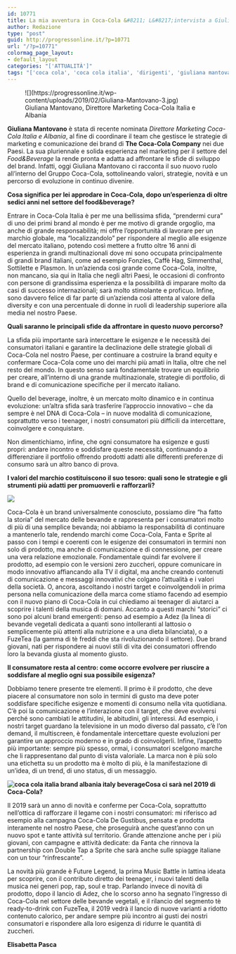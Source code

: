 ```yaml
---
id: 10771
title: La mia avventura in Coca-Cola &#8211; L&#8217;intervista a Giuliana Mantovano
author: Redazione
type: "post"
guid: http://progressonline.it/?p=10771
url: "/?p=10771"
colormag_page_layout:
- default_layout
categories: "['ATTUALITÀ']"
tags: "['coca cola', 'coca cola italia', 'dirigenti', 'giuliana mantovano', 'intervista']"
---
```


<figure aria-describedby="caption-attachment-10773" class="wp-caption alignleft" id="attachment_10773" style="width: 401px">![](https://progressonline.it/wp-content/uploads/2019/02/Giuliana-Mantovano-3.jpg)<figcaption class="wp-caption-text" id="caption-attachment-10773">Giuliana Mantovano, Direttore Marketing Coca-Cola Italia e Albania</figcaption></figure>

**Giuliana Mantovano** è stata di recente nominata *Direttore Marketing Coca-Cola Italia e Albania*, al fine di coordinare il team che gestisce le strategie di marketing e comunicazione dei brand di **The Coca-Cola Company** nei due Paesi. La sua pluriennale e solida esperienza nel marketing per il settore del *Food&amp;Beverage* la rende pronta e adatta ad affrontare le sfide di sviluppo del brand. Infatti, oggi Giuliana Mantovano ci racconta il suo nuovo ruolo all’interno del Gruppo Coca-Cola, sottolineando valori, strategie, novità e un percorso di evoluzione in continuo divenire.

**Cosa significa per lei approdare in Coca-Cola, dopo un’esperienza di oltre sedici anni nel settore del food&amp;beverage?**

Entrare in Coca-Cola Italia è per me una bellissima sfida, “prendermi cura” di uno dei primi brand al mondo è per me motivo di grande orgoglio, ma anche di grande responsabilità; mi offre l’opportunità di lavorare per un marchio globale, ma “localizzandolo” per rispondere al meglio alle esigenze del mercato italiano, potendo così mettere a frutto oltre 16 anni di esperienza in grandi multinazionali dove mi sono occupata principalmente di grandi brand italiani, come ad esempio Fonzies, Caffè Hag, Simmenthal, Sottilette e Plasmon. In un’azienda così grande come Coca-Cola, inoltre, non mancano, sia qui in Italia che negli altri Paesi, le occasioni di confronto con persone di grandissima esperienza e la possibilità di imparare molto da casi di successo internazionali; sarà molto stimolante e proficuo. Infine, sono davvero felice di far parte di un’azienda così attenta al valore della diversity e con una percentuale di donne in ruoli di leadership superiore alla media nel nostro Paese.

**Quali saranno le principali sfide da affrontare in questo nuovo percorso?**

La sfida più importante sarà intercettare le esigenze e le necessità dei consumatori italiani e garantire la declinazione delle strategie globali di Coca-Cola nel nostro Paese, per continuare a costruire la brand equity e confermare Coca-Cola come uno dei marchi più amati in Italia, oltre che nel resto del mondo. In questo senso sarà fondamentale trovare un equilibrio per creare, all’interno di una grande multinazionale, strategie di portfolio, di brand e di comunicazione specifiche per il mercato italiano.

Quello del beverage, inoltre, è un mercato molto dinamico e in continua evoluzione: un’altra sfida sarà trasferire l’approccio innovativo – che da sempre è nel DNA di Coca-Cola – in nuove modalità di comunicazione, soprattutto verso i teenager, i nostri consumatori più difficili da intercettare, coinvolgere e conquistare.

Non dimentichiamo, infine, che ogni consumatore ha esigenze e gusti propri: andare incontro e soddisfare queste necessità, continuando a differenziare il portfolio offrendo prodotti adatti alle differenti preferenze di consumo sarà un altro banco di prova.

**I valori del marchio costituiscono il suo tesoro: quali sono le strategie e gli strumenti più adatti per promuoverli e rafforzarli?**

**![](https://progressonline.it/wp-content/uploads/2019/02/bottles-coca-cola-oklahoma-546234-1024x768.jpg)**

Coca-Cola è un brand universalmente conosciuto, possiamo dire “ha fatto la storia” del mercato delle bevande e rappresenta per i consumatori molto di più di una semplice bevanda; noi abbiamo la responsabilità di continuare a mantenerlo tale, rendendo marchi come Coca-Cola, Fanta e Sprite al passo con i tempi e coerenti con le esigenze dei consumatori in termini non solo di prodotto, ma anche di comunicazione e di connessione, per creare una vera relazione emozionale. Fondamentale quindi far evolvere il prodotto, ad esempio con le versioni zero zuccheri, oppure comunicare in modo innovativo affiancando alla TV il digital, ma anche creando contenuti di comunicazione e messaggi innovativi che colgano l’attualità e i valori della società. O, ancora, ascoltando i nostri target e coinvolgendoli in prima persona nella comunicazione della marca come stiamo facendo ad esempio con il nuovo piano di Coca-Cola in cui chiediamo ai teenager di aiutarci a scoprire i talenti della musica di domani. Accanto a questi marchi “storici” ci sono poi alcuni brand emergenti: penso ad esempio a Adez (la linea di bevande vegetali dedicata a quanti sono intolleranti al lattosio o semplicemente più attenti alla nutrizione e a una dieta bilanciata), o a FuzeTea (la gamma di tè freddi che sta rivoluzionando il settore). Due brand giovani, nati per rispondere ai nuovi stili di vita dei consumatori offrendo loro la bevanda giusta al momento giusto.

**Il consumatore resta al centro: come occorre evolvere per riuscire a soddisfare al meglio ogni sua possibile esigenza?**

Dobbiamo tenere presente tre elementi. Il primo è il prodotto, che deve piacere al consumatore non solo in termini di gusto ma deve poter soddisfare specifiche esigenze e momenti di consumo nella vita quotidiana. C’è poi la comunicazione e l’interazione con il target, che deve evolversi perché sono cambiati le attitudini, le abitudini, gli interessi. Ad esempio, i nostri target guardano la televisione in un modo diverso dal passato, c’è l’on demand, il multiscreen, è fondamentale intercettare queste evoluzioni per garantire un approccio moderno e in grado di coinvolgerli. Infine, l’aspetto più importante: sempre più spesso, ormai, i consumatori scelgono marche che li rappresentano dal punto di vista valoriale. La marca non è più solo una etichetta su un prodotto ma è molto di più, è la manifestazione di un’idea, di un trend, di uno status, di un messaggio.

**![coca cola italia brand albania italy beverage](https://progressonline.it/wp-content/uploads/2019/02/coca-cola-italia.jpg)Cosa ci sarà nel 2019 di Coca-Cola?**

Il 2019 sarà un anno di novità e conferme per Coca-Cola, soprattutto nell’ottica di rafforzare il legame con i nostri consumatori: mi riferisco ad esempio alla campagna Coca-Cola De Gustibus, pensata e prodotta interamente nel nostro Paese, che proseguirà anche quest’anno con un nuovo spot e tante attività sul territorio. Grande attenzione anche per i più giovani, con campagne e attività dedicate: da Fanta che rinnova la partnership con Double Tap a Sprite che sarà anche sulle spiagge italiane con un tour “rinfrescante”.

La novità più grande è Future Legend, la prima Music Battle in lattina ideata per scoprire, con il contributo diretto dei teenager, i nuovi talenti della musica nei generi pop, rap, soul e trap. Parlando invece di novità di prodotto, dopo il lancio di Adez, che lo scorso anno ha segnato l’ingresso di Coca-Cola nel settore delle bevande vegetali, e il rilancio del segmento tè ready-to-drink con FuzeTea, il 2019 vedrà il lancio di nuove varianti a ridotto contenuto calorico, per andare sempre più incontro ai gusti dei nostri consumatori e rispondere alla loro esigenza di ridurre le quantità di zuccheri.

**Elisabetta Pasca**